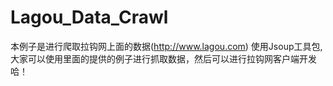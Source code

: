 Lagou_Data_Crawl
================

本例子是进行爬取拉钩网上面的数据(http://www.lagou.com)
使用Jsoup工具包,大家可以使用里面的提供的例子进行抓取数据，然后可以进行拉钩网客户端开发哈！

